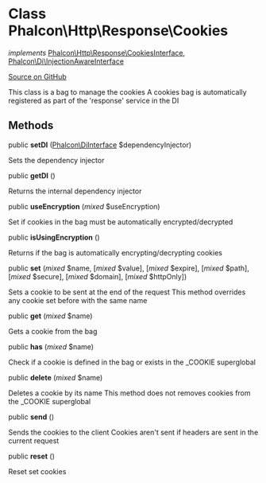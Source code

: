 # Class **Phalcon\\Http\\Response\\Cookies**

*implements* [Phalcon\Http\Response\CookiesInterface](/en/3.2/api/Phalcon_Http_Response_CookiesInterface), [Phalcon\Di\InjectionAwareInterface](/en/3.2/api/Phalcon_Di_InjectionAwareInterface)

<a href="https://github.com/phalcon/cphalcon/blob/master/phalcon/http/response/cookies.zep" class="btn btn-default btn-sm">Source on GitHub</a>

This class is a bag to manage the cookies A cookies bag is automatically registered as part of the 'response' service in the DI

## Methods

public **setDI** ([Phalcon\DiInterface](/en/3.2/api/Phalcon_DiInterface) $dependencyInjector)

Sets the dependency injector

public **getDI** ()

Returns the internal dependency injector

public **useEncryption** (*mixed* $useEncryption)

Set if cookies in the bag must be automatically encrypted/decrypted

public **isUsingEncryption** ()

Returns if the bag is automatically encrypting/decrypting cookies

public **set** (*mixed* $name, [*mixed* $value], [*mixed* $expire], [*mixed* $path], [*mixed* $secure], [*mixed* $domain], [*mixed* $httpOnly])

Sets a cookie to be sent at the end of the request This method overrides any cookie set before with the same name

public **get** (*mixed* $name)

Gets a cookie from the bag

public **has** (*mixed* $name)

Check if a cookie is defined in the bag or exists in the _COOKIE superglobal

public **delete** (*mixed* $name)

Deletes a cookie by its name This method does not removes cookies from the _COOKIE superglobal

public **send** ()

Sends the cookies to the client Cookies aren't sent if headers are sent in the current request

public **reset** ()

Reset set cookies